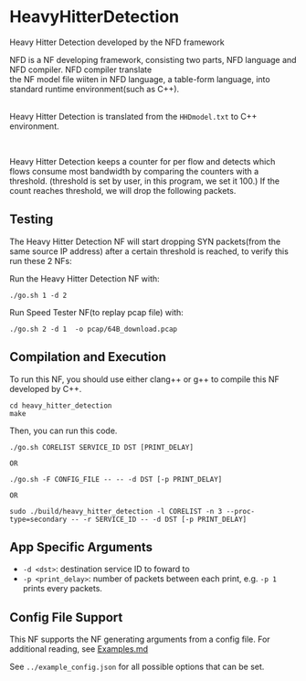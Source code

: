 HeavyHitterDetection
==
Heavy Hitter Detection developed by the NFD framework


NFD is a NF developing framework, consisting two parts, NFD language and NFD compiler. NFD compiler translate <br>
the NF model file wiiten in NFD language, a table-form language, into standard runtime environment(such as C++).<br><br>


Heavy Hitter Detection is translated from the `HHDmodel.txt` to C++ environment. <br>
 
 <br>
 
Heavy Hitter Detection keeps a counter for per flow and detects which flows consume most bandwidth by comparing the counters with a threshold. (threshold is set by user, in this program, we set it 100.) If the count reaches threshold, we will drop the following packets.


Testing
--

The Heavy Hitter Detection NF will start dropping SYN packets(from the same source IP address) after a certain threshold is reached, to verify this run these 2 NFs:

Run the Heavy Hitter Detection NF with:

```
./go.sh 1 -d 2

```

Run Speed Tester NF(to replay pcap file) with:

```
./go.sh 2 -d 1  -o pcap/64B_download.pcap  

```


Compilation and Execution
--

To run this NF, you should use either clang++ or g++ to compile this NF developed by C++.

```
cd heavy_hitter_detection
make

```

Then, you can run this code.

```
./go.sh CORELIST SERVICE_ID DST [PRINT_DELAY]

OR

./go.sh -F CONFIG_FILE -- -- -d DST [-p PRINT_DELAY]

OR

sudo ./build/heavy_hitter_detection -l CORELIST -n 3 --proc-type=secondary -- -r SERVICE_ID -- -d DST [-p PRINT_DELAY]
```

App Specific Arguments
--
  - `-d <dst>`: destination service ID to foward to
  - `-p <print_delay>`: number of packets between each print, e.g. `-p 1` prints every packets.

Config File Support
--
This NF supports the NF generating arguments from a config file. For additional reading, see [Examples.md](../../docs/Examples.md)

See `../example_config.json` for all possible options that can be set.
